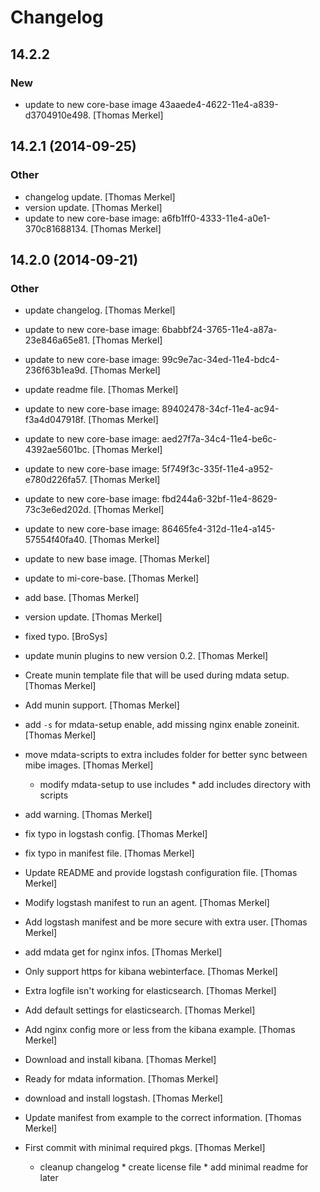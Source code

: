 # Changelog

## 14.2.2

### New

* update to new core-base image 43aaede4-4622-11e4-a839-d3704910e498. [Thomas Merkel]

## 14.2.1 (2014-09-25)

### Other

* changelog update. [Thomas Merkel]
* version update. [Thomas Merkel]
* update to new core-base image: a6fb1ff0-4333-11e4-a0e1-370c81688134. [Thomas Merkel]

## 14.2.0 (2014-09-21)

### Other

* update changelog. [Thomas Merkel]
* update to new core-base image: 6babbf24-3765-11e4-a87a-23e846a65e81. [Thomas Merkel]
* update to new core-base image: 99c9e7ac-34ed-11e4-bdc4-236f63b1ea9d. [Thomas Merkel]
* update readme file. [Thomas Merkel]
* update to new core-base image: 89402478-34cf-11e4-ac94-f3a4d047918f. [Thomas Merkel]
* update to new core-base image: aed27f7a-34c4-11e4-be6c-4392ae5601bc. [Thomas Merkel]
* update to new core-base image: 5f749f3c-335f-11e4-a952-e780d226fa57. [Thomas Merkel]
* update to new core-base image: fbd244a6-32bf-11e4-8629-73c3e6ed202d. [Thomas Merkel]
* update to new core-base image: 86465fe4-312d-11e4-a145-57554f40fa40. [Thomas Merkel]
* update to new base image. [Thomas Merkel]
* update to mi-core-base. [Thomas Merkel]
* add base. [Thomas Merkel]
* version update. [Thomas Merkel]
* fixed typo. [BroSys]
* update munin plugins to new version 0.2. [Thomas Merkel]
* Create munin template file that will be used during mdata setup. [Thomas Merkel]
* Add munin support. [Thomas Merkel]
* add `-s` for mdata-setup enable, add missing nginx enable zoneinit. [Thomas Merkel]
* move mdata-scripts to extra includes folder for better sync between mibe images. [Thomas Merkel]

    * modify mdata-setup to use includes * add includes directory with
    scripts

* add warning. [Thomas Merkel]
* fix typo in logstash config. [Thomas Merkel]
* fix typo in manifest file. [Thomas Merkel]
* Update README and provide logstash configuration file. [Thomas Merkel]
* Modify logstash manifest to run an agent. [Thomas Merkel]
* Add logstash manifest and be more secure with extra user. [Thomas Merkel]
* add mdata get for nginx infos. [Thomas Merkel]
* Only support https for kibana webinterface. [Thomas Merkel]
* Extra logfile isn't working for elasticsearch. [Thomas Merkel]
* Add default settings for elasticsearch. [Thomas Merkel]
* Add nginx config more or less from the kibana example. [Thomas Merkel]
* Download and install kibana. [Thomas Merkel]
* Ready for mdata information. [Thomas Merkel]
* download and install logstash. [Thomas Merkel]
* Update manifest from example to the correct information. [Thomas Merkel]
* First commit with minimal required pkgs. [Thomas Merkel]

    * cleanup changelog * create license file * add minimal readme for
    later



